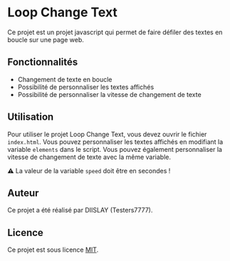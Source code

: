 # Loop Change Text

Ce projet est un projet javascript qui permet de faire défiler des textes en boucle sur une page web.

## Fonctionnalités

- Changement de texte en boucle
- Possibilité de personnaliser les textes affichés
- Possibilité de personnaliser la vitesse de changement de texte

## Utilisation

Pour utiliser le projet Loop Change Text, vous devez ouvrir le fichier `index.html`. Vous pouvez personnaliser les textes affichés en modifiant la variable `elements` dans le script. Vous pouvez également personnaliser la vitesse de changement de texte avec la même variable.

⚠️ La valeur de la variable `speed` doit être en secondes !

## Auteur

Ce projet a été réalisé par DIISLAY (Testers7777).

## Licence

Ce projet est sous licence [MIT](https://choosealicense.com/licenses/mit/).
